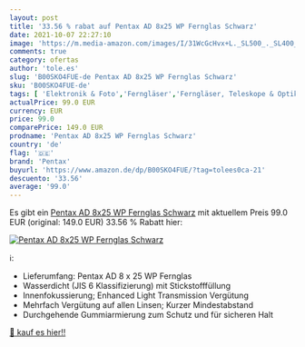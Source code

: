 ```yaml
---
layout: post
title: '33.56 % rabat auf Pentax AD 8x25 WP Fernglas Schwarz'
date: 2021-10-07 22:27:10
image: 'https://m.media-amazon.com/images/I/31WcGcHvx+L._SL500_._SL400_.jpg'
comments: true
category: ofertas
author: 'tole.es'
slug: 'B00SKO4FUE-de Pentax AD 8x25 WP Fernglas Schwarz'
sku: 'B00SKO4FUE-de'
tags: [ 'Elektronik & Foto','Ferngläser','Ferngläser, Teleskope & Optik','Kamera & Foto','pentax', ]
actualPrice: 99.0 EUR
currency: EUR
price: 99.0
comparePrice: 149.0 EUR
prodname: 'Pentax AD 8x25 WP Fernglas Schwarz'
country: 'de'
flag: '🇩🇪'
brand: 'Pentax'
buyurl: 'https://www.amazon.de/dp/B00SKO4FUE/?tag=tolees0ca-21'
descuento: '33.56'
average: '99.0'
---
```


Es gibt ein [Pentax AD 8x25 WP Fernglas Schwarz](https://www.amazon.de/dp/B00SKO4FUE/?tag=tolees0ca-21) mit aktuellem Preis 99.0 EUR (original: 149.0 EUR) 33.56 % Rabatt hier:

[![Pentax AD 8x25 WP Fernglas Schwarz](https://m.media-amazon.com/images/I/31WcGcHvx+L._SL500_._SL400_.jpg)](https://www.amazon.de/dp/B00SKO4FUE/?tag=tolees0ca-21)

ℹ️:

- Lieferumfang: Pentax AD 8 x 25 WP Fernglas
- Wasserdicht (JIS 6 Klassifizierung) mit Stickstofffüllung
- Innenfokussierung; Enhanced Light Transmission Vergütung
- Mehrfach Vergütung auf allen Linsen; Kurzer Mindestabstand
- Durchgehende Gummiarmierung zum Schutz und für sicheren Halt

[🛒 kauf es hier!!](https://www.amazon.de/dp/B00SKO4FUE/?tag=tolees0ca-21)
